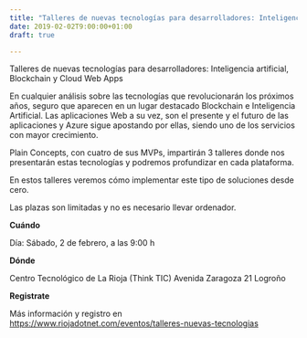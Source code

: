 ```yaml
---
title: "Talleres de nuevas tecnologías para desarrolladores: Inteligencia artificial, Blockchain y Cloud Web Apps"
date: 2019-02-02T9:00:00+01:00
draft: true

---
```

Talleres de nuevas tecnologías para desarrolladores: Inteligencia artificial, Blockchain y Cloud Web Apps
<!--more-->

En cualquier análisis sobre las tecnologías que revolucionarán los próximos años, seguro que aparecen en un lugar destacado Blockchain e Inteligencia Artificial. Las aplicaciones Web a su vez, son el presente y el futuro de las aplicaciones y Azure sigue apostando por ellas, siendo uno de los servicios con mayor crecimiento. 

Plain Concepts, con cuatro de sus MVPs, impartirán 3 talleres donde nos presentarán estas tecnologías y podremos profundizar en cada plataforma. 

En estos talleres veremos cómo implementar este tipo de soluciones desde cero.

Las plazas son limitadas y no es necesario llevar ordenador.

__Cuándo__

Día: Sábado, 2 de febrero, a las 9:00 h

__Dónde__

Centro Tecnológico de La Rioja (Think TIC)
Avenida Zaragoza 21
Logroño

__Registrate__

Más información y registro en https://www.riojadotnet.com/eventos/talleres-nuevas-tecnologias